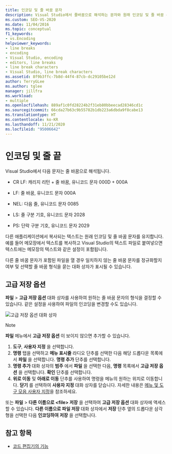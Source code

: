 ```yaml
---
title: 인코딩 및 줄 바꿈 문자
description: Visual Studio에서 줄바꿈으로 해석하는 문자와 원래 인코딩 및 줄 바꿈 문자를 유지하는 방법을 알아봅니다.
ms.custom: SEO-VS-2020
ms.date: 11/04/2016
ms.topic: conceptual
f1_keywords:
- vs.Encoding
helpviewer_keywords:
- line breaks
- encoding
- Visual Studio, encoding
- editors, line breaks
- line break characters
- Visual Studio, line break characters
ms.assetid: 8f9b3ffc-7b8d-44f4-87cb-dc29105be12d
author: TerryGLee
ms.author: tglee
manager: jillfra
ms.workload:
- multiple
ms.openlocfilehash: 889af1c0fd28224b2f31eb80bbeecad28346cd1c
ms.sourcegitcommit: 66cda27b63c9b55782b1db223a6dbda9f8cabe13
ms.translationtype: HT
ms.contentlocale: ko-KR
ms.lasthandoff: 11/21/2020
ms.locfileid: "95006642"
---
```

# <a name="encodings-and-line-endings"></a>인코딩 및 줄 끝

Visual Studio에서 다음 문자는 줄 바꿈으로 해석됩니다.

- CR LF: 캐리지 리턴 + 줄 바꿈, 유니코드 문자 000D + 000A

- LF: 줄 바꿈, 유니코드 문자 000A

- NEL: 다음 줄, 유니코드 문자 0085

- LS: 줄 구분 기호, 유니코드 문자 2028

- PS: 단락 구분 기호, 유니코드 문자 2029

다른 애플리케이션에서 복사되는 텍스트는 원래 인코딩 및 줄 바꿈 문자를 유지합니다. 예를 들어 메모장에서 텍스트를 복사하고 Visual Studio의 텍스트 파일로 붙여넣으면 텍스트에는 메모장의 텍스트와 같은 설정이 포함됩니다.

다른 줄 바꿈 문자가 포함된 파일을 열 경우 일치하지 않는 줄 바꿈 문자를 정규화할지 여부 및 선택할 줄 바꿈 형식을 묻는 대화 상자가 표시될 수 있습니다.

## <a name="advanced-save-options"></a>고급 저장 옵션

**파일** > **고급 저장 옵션** 대화 상자를 사용하여 원하는 줄 바꿈 문자의 형식을 결정할 수 있습니다. 같은 설정을 사용하여 파일의 인코딩을 변경할 수도 있습니다.

![고급 저장 옵션 대화 상자](media/line_endings.png)

> [!NOTE]
> **파일** 메뉴에서 **고급 저장 옵션** 이 보이지 않으면 추가할 수 있습니다. 
> 1. **도구**, **사용자 지정** 을 선택합니다. 
> 1. **명령** 탭을 선택하고 **메뉴 표시줄** 라디오 단추를 선택한 다음 해당 드롭다운 목록에서 **파일** 을 선택합니다. **명령 추가** 단추를 선택합니다. 
> 1. **명령 추가** 대화 상자의 **범주** 에서 **파일** 을 선택한 다음, **명령** 목록에서 **고급 저장 옵션** 을 선택합니다. **확인** 단추를 선택합니다.
> 1. **위로 이동** 및 **아래로 이동** 단추를 사용하여 명령을 메뉴의 원하는 위치로 이동합니다. **닫기** 를 선택하여 **사용자 지정** 대화 상자를 닫습니다. 
> 자세한 내용은 [메뉴 및 도구 모음 사용자 지정](../ide/how-to-customize-menus-and-toolbars-in-visual-studio.md#customizing_menu)을 참조하세요.
>
> 또는 **파일** > **다른 이름으로 \<file\> 저장** 을 선택하여 **고급 저장 옵션** 대화 상자에 액세스할 수 있습니다. **다른 이름으로 파일 저장** 대화 상자에서 **저장** 단추 옆의 드롭다운 삼각형을 선택한 다음 **인코딩하여 저장** 을 선택합니다.

## <a name="see-also"></a>참고 항목

- [코드 편집기의 기능](../ide/writing-code-in-the-code-and-text-editor.md)
